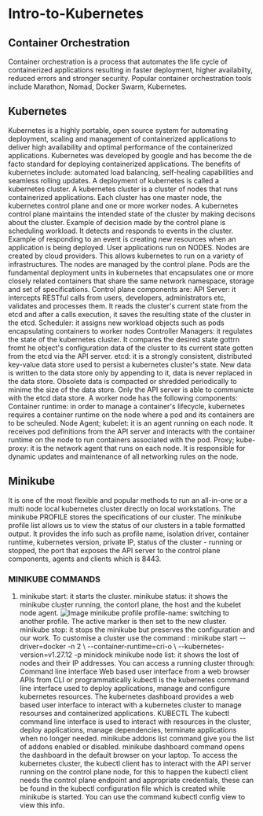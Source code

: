 # Intro-to-Kubernetes
## Container Orchestration
Container orchestration is a process that automates the life cycle of containerized applications resulting in faster deployment, higher availabilty, reduced errors and stronger security. Popular container orchestration tools include Marathon, Nomad, Docker Swarm, Kubernetes.
## Kubernetes
Kubernetes is a highly portable, open source system for automating deployment, scaling and management of containerized applications to deliver high availability and optimal performance of the containerized applications. Kubernetes was developed by google and has become the de facto standard for deploying containerized applications. The benefits of kubernetes include: automated load balancing, self-healing capabilities and seamless rolling updates.
A deployment of kubernetes is called a kubernetes cluster. A kubernetes cluster is a cluster of nodes that runs containerized applications. Each cluster has one master node, the kubernetes control plane and one or more worker nodes.
A kubernetes control plane maintains the intended state of the cluster by making decisons about the cluster. Example of decision made by the control plane is scheduling workload. It detects and responds to events in the cluster. Example of responding to an event is creating new resources when an application is being deployed.
User applications run on NODES. Nodes are created by cloud providers. This allows kubernetes to run on a variety of infrastructures. The nodes are managed by the control plane. 
Pods are the fundamental deployment units in kubernetes that encapsulates one or more closely related containers that share the same network namespace, storage and set of specifications.
Control plane components are:
API Server: it intercepts RESTful calls from users, developers, administrators etc, validates and processes them. It reads the cluster's current state from the etcd and after a calls execution, it saves the resulting state of the cluster in the etcd.
Scheduler: it assigns new workload objects such as pods encapsulating containers to worker nodes
Controller Managers: it regulates the state of the kubernetes cluster. It compares the desired state gottrn fromt he object's configuration data of the cluster to its current state gotten from the etcd via the API server. 
etcd: it is a strongly consistent, distributed key-value data store used to persist a kubernetes cluster's state. New data is written to the data store only by appending to it, data is never replaced in the data store. Obsolete data is compacted or shredded periodically to minime the size of the data store. Only the API server is able to communicte with the etcd data store.
A worker node has the following components:
Container runtime: in order to manage a container's lifecycle, kubernetes requires a container runtime on the node where a pod and its containers are to be scheuled.
Node Agent; kubelet: it is an agent running on each node. It receives pod definitions from the API server and interacts with the container runtime on the node to run containers associated with the pod.
Proxy; kube-proxy: it is the network agent that runs on each node. It is responsible for dynamic updates and maintenance of all networking rules on the node.
## Minikube
It is one of the most flexible and popular methods to run an all-in-one or a multi node local  kubernetes cluster directly on local workstations.
The minikube PROFILE stores the specifications of our cluster. The minikube profile list allows us to view the status of our clusters in a table formatted output. It provides the info such as profile name, isolation driver, container runtime, kubernetes version, private IP, status of the cluster - running or stopped, the port that exposes the API server to the control plane components, agents and clients which is 8443.
### MINIKUBE COMMANDS
1. minikube start: it starts the cluster.
minikube status: it shows the minikube cluster running, the contorl plane, the host and the kubelet node agent.
![Image](https://github.com/user-attachments/assets/501d0545-d1f7-4064-b150-5694e8033571)
minikube profile profile-name: switching to another profile. The active marker is then set to the new cluster.
minikube stop: it stops the minikube but preserves the configuration and our work.
To customise a cluster use the command : minikube start --driver=docker -n 2 \ --container-runtime=cri-o \ --kubernetes-version=v1.27.12 -p minidock
minikube node list: it shows the lost of nodes and their IP addresses.
You can access a running cluster through:
Command line interface
Web based user interface from a web browser
APIs from CLI or programmatically
kubectl is the kubernetes command line interface used to deploy applications, manage and configure kubernetes resources.
The kubernetes dashboard provides a web based user interface to interact with a kubernetes cluster to manage resourses and containerized applications.
KUBECTL
The kubectl command line interface is used to interact with resources in the cluster, deploy applications, manage dependencies, terminate applications when no longer needed.
minikube addons list command give you the list of addons enabled or disabled.
minikube dashboard command opens the dashboard in the default browser on your laptop. 
To access the kubernetes cluster, the kubectl client has to interact with the API server running on the control plane node, for this to happen the kubectl client needs the control plane endpoint and appropriate credentials, these can be found in the kubectl configuration file which is created while minikube is started. You can use the command kubectl config view to view this info.
